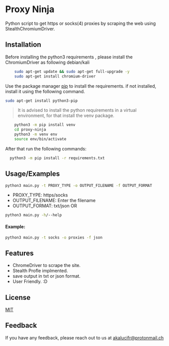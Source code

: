 
# Proxy Ninja
Python script to get https or socks(4) proxies by scraping the web using StealthChromiumDriver.
## Installation
Before installing the python3 requirements , please install the ChromiumDriver as following debian/kali
```bash
    sudo apt-get update && sudo apt-get full-upgrade -y
    sudo apt-get install chromium-driver
```
Use the package manager [pip](https://pip.pypa.io/en/stable/) to install the requirements.
if not installed, install it using the following command.
```bash
sudo apt-get install python3-pip
```

> It is advised to install the python requirements in a virtual environment, for that install the venv package.

```bash
    python3 -m pip install venv
    cd proxy-ninja
    python3 -m venv env
    source env/bin/activate
```
After that run the following commands:
```bash
  python3 -m pip install -r requirements.txt
```
    
## Usage/Examples

```bash
python3 main.py -t PROXY_TYPE -o OUTPUT_FILENAME -f OUTPUT_FORMAT
```
- PROXY_TYPE: https/socks
- OUTPUT_FILENAME: Enter the filename
- OUTPUT_FORMAT: txt/json
OR
```bash
python3 main.py -h/--help
``` 
#### Example:
```bash
python3 main.py -t socks -o proxies -f json
```
## Features

- ChromeDriver to scrape the site.
- Stealth Profle implmented.
- save output in txt or json format.
- User Friendly. :D


## License

[MIT](https://choosealicense.com/licenses/mit/)


## Feedback

If you have any feedback, please reach out to us at akalucifr@protonmail.ch

